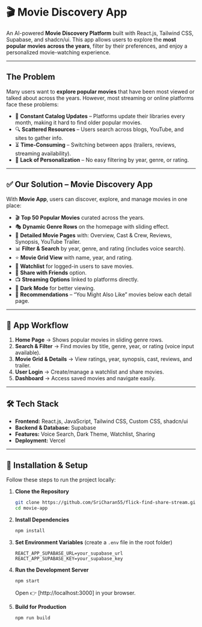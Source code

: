 

# 🎬 Movie Discovery App

An AI-powered **Movie Discovery Platform** built with React.js, Tailwind CSS, Supabase, and shadcn/ui.
This app allows users to explore the **most popular movies across the years**, filter by their preferences, and enjoy a personalized movie-watching experience.

---

## The Problem

Many users want to **explore popular movies** that have been most viewed or talked about across the years. However, most streaming or online platforms face these problems:

* 🎥 **Constant Catalog Updates** – Platforms update their libraries every month, making it hard to find older popular movies.
* 🔍 **Scattered Resources** – Users search across blogs, YouTube, and sites to gather info.
* ⏳ **Time-Consuming** – Switching between apps (trailers, reviews, streaming availability).
* 🎯 **Lack of Personalization** – No easy filtering by year, genre, or rating.

---

## ✅ Our Solution – Movie Discovery App

With **Movie App**, users can discover, explore, and manage movies in one place:

* 🎬 **Top 50 Popular Movies** curated across the years.
* 🎭 **Dynamic Genre Rows** on the homepage with sliding effect.
* 🎥 **Detailed Movie Pages** with: Overview, Cast & Crew, Reviews, Synopsis, YouTube Trailer.
* 📊 **Filter & Search** by year, genre, and rating (includes voice search).
* ⭐ **Movie Grid View** with name, year, and rating.
* 📌 **Watchlist** for logged-in users to save movies.
* 🔗 **Share with Friends** option.
* 📺 **Streaming Options** linked to platforms directly.
* 🌙 **Dark Mode** for better viewing.
* 🎥 **Recommendations** – “You Might Also Like” movies below each detail page.

---

## 🔄 App Workflow

1. **Home Page** → Shows popular movies in sliding genre rows.
2. **Search & Filter** → Find movies by title, genre, year, or rating (voice input available).
3. **Movie Grid & Details** → View ratings, year, synopsis, cast, reviews, and trailer.
4. **User Login** → Create/manage a watchlist and share movies.
5. **Dashboard** → Access saved movies and navigate easily.

---

## 🛠️ Tech Stack

* **Frontend:** React.js, JavaScript, Tailwind CSS, Custom CSS, shadcn/ui
* **Backend & Database:** Supabase
* **Features:** Voice Search, Dark Theme, Watchlist, Sharing
* **Deployment:** Vercel

---

## 🚀 Installation & Setup

Follow these steps to run the project locally:

1. **Clone the Repository**

   ```bash
   git clone https://github.com/SriCharan55/flick-find-share-stream.git
   cd movie-app
   ```

2. **Install Dependencies**

   ```bash
   npm install
   ```

3. **Set Environment Variables** (create a `.env` file in the root folder)

   ```env
   REACT_APP_SUPABASE_URL=your_supabase_url
   REACT_APP_SUPABASE_KEY=your_supabase_key
   ```

4. **Run the Development Server**

   ```bash
   npm start
   ```

   Open 👉 [http://localhost:3000] in your browser.

5. **Build for Production**

   ```bash
   npm run build
   ```

